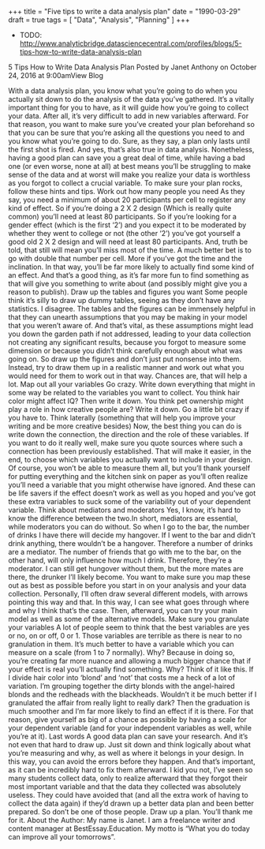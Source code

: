 +++
title = "Five tips to write a data analysis plan"
date = "1990-03-29"
draft = true
tags = [
    "Data",
    "Analysis",
    "Planning"
]
+++

- TODO:
  http://www.analyticbridge.datasciencecentral.com/profiles/blogs/5-tips-how-to-write-data-analysis-plan

5 Tips How to Write Data Analysis Plan Posted by Janet Anthony on October 24,
2016 at 9:00amView Blog

With a data analysis plan, you know what you’re going to do when you actually
sit down to do the analysis of the data you’ve gathered. It’s a vitally
important thing for you to have, as it will guide how you’re going to collect
your data. After all, it’s very difficult to add in new variables afterward. For
that reason, you want to make sure you’ve created your plan beforehand so that
you can be sure that you’re asking all the questions you need to and you know
what you’re going to do. Sure, as they say, a plan only lasts until the first
shot is fired. And yes, that’s also true in data analysis. Nonetheless, having a
good plan can save you a great deal of time, while having a bad one (or even
worse, none at all) at best means you’ll be struggling to make sense of the data
and at worst will make you realize your data is worthless as you forgot to
collect a crucial variable. To make sure your plan rocks, follow these hints and
tips. Work out how many people you need As they say, you need a minimum of about
20 participants per cell to register any kind of effect. So if you’re doing a 2
X 2 design (Which is really quite common) you’ll need at least 80 participants.
So if you’re looking for a gender effect (which is the first ‘2’) and you expect
it to be moderated by whether they went to college or not (the other ‘2’) you’ve
got yourself a good old 2 X 2 design and will need at least 80 participants.
And, truth be told, that still will mean you’ll miss most of the time. A much
better bet is to go with double that number per cell. More if you’ve got the
time and the inclination. In that way, you’ll be far more likely to actually
find some kind of an effect. And that’s a good thing, as it’s far more fun to
find something as that will give you something to write about (and possibly
might give you a reason to publish). Draw up the tables and figures you want
Some people think it’s silly to draw up dummy tables, seeing as they don’t have
any statistics. I disagree. The tables and the figures can be immensely helpful
in that they can unearth assumptions that you may be making in your model that
you weren’t aware of. And that’s vital, as these assumptions might lead you down
the garden path if not addressed, leading to your data collection not creating
any significant results, because you forgot to measure some dimension or because
you didn’t think carefully enough about what was going on. So draw up the
figures and don’t just put nonsense into them. Instead, try to draw them up in a
realistic manner and work out what you would need for them to work out in that
way. Chances are, that will help a lot. Map out all your variables Go crazy.
Write down everything that might in some way be related to the variables you
want to collect. You think hair color might affect IQ? Then write it down. You
think pet ownership might play a role in how creative people are? Write it down.
Go a little bit crazy if you have to. Think laterally (something that will help
you improve your writing and be more creative besides) Now, the best thing you
can do is write down the connection, the direction and the role of these
variables. If you want to do it really well, make sure you quote sources where
such a connection has been previously established. That will make it easier, in
the end, to choose which variables you actually want to include in your design.
Of course, you won’t be able to measure them all, but you’ll thank yourself for
putting everything and the kitchen sink on paper as you’ll often realize you’ll
need a variable that you might otherwise have ignored. And these can be life
savers if the effect doesn’t work as well as you hoped and you’ve got these
extra variables to suck some of the variability out of your dependent variable.
Think about mediators and moderators Yes, I know, it’s hard to know the
difference between the two.In short, mediators are essential, while moderators
you can do without. So when I go to the bar, the number of drinks I have there
will decide my hangover. If I went to the bar and didn’t drink anything, there
wouldn’t be a hangover. Therefore a number of drinks are a mediator. The number
of friends that go with me to the bar, on the other hand, will only influence
how much I drink. Therefore, they’re a moderator. I can still get hungover
without them, but the more mates are there, the drunker I’ll likely become. You
want to make sure you map these out as best as possible before you start in on
your analysis and your data collection. Personally, I’ll often draw several
different models, with arrows pointing this way and that. In this way, I can see
what goes through where and why I think that’s the case. Then, afterward, you
can try your main model as well as some of the alternative models. Make sure you
granulate your variables A lot of people seem to think that the best variables
are yes or no, on or off, 0 or 1. Those variables are terrible as there is near
to no granulation in them. It’s much better to have a variable which you can
measure on a scale (from 1 to 7 normally). Why? Because in doing so, you’re
creating far more nuance and allowing a much bigger chance that if your effect
is real you’ll actually find something. Why? Think of it like this. If I divide
hair color into ‘blond’ and ‘not’ that costs me a heck of a lot of variation.
I’m grouping together the dirty blonds with the angel-haired blonds and the
redheads with the blackheads. Wouldn’t it be much better if I granulated the
affair from really light to really dark? Then the graduation is much smoother
and I’m far more likely to find an effect if it is there. For that reason, give
yourself as big of a chance as possible by having a scale for your dependent
variable (and for your independent variables as well, while you’re at it). Last
words A good data plan can save your research. And it’s not even that hard to
draw up. Just sit down and think logically about what you’re measuring and why,
as well as where it belongs in your design. In this way, you can avoid the
errors before they happen. And that’s important, as it can be incredibly hard to
fix them afterward. I kid you not, I’ve seen so many students collect data, only
to realize afterward that they forgot their most important variable and that the
data they collected was absolutely useless. They could have avoided that (and
all the extra work of having to collect the data again) if they’d drawn up a
better data plan and been better prepared. So don’t be one of those people. Draw
up a plan. You’ll thank me for it. About the Author: My name is Janet. I am a
freelance writer and content manager at BestEssay.Education. My motto is “What
you do today can improve all your tomorrows”.

